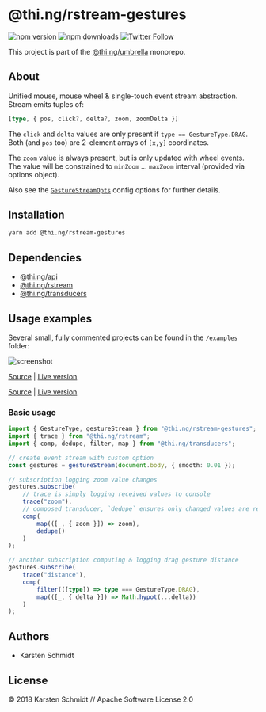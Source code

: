 # @thi.ng/rstream-gestures

[![npm version](https://img.shields.io/npm/v/@thi.ng/rstream-gestures.svg)](https://www.npmjs.com/package/@thi.ng/rstream-gestures)
![npm downloads](https://img.shields.io/npm/dm/@thi.ng/rstream-gestures.svg)
[![Twitter Follow](https://img.shields.io/twitter/follow/thing_umbrella.svg?style=flat-square&label=twitter)](https://twitter.com/thing_umbrella)

This project is part of the
[@thi.ng/umbrella](https://github.com/thi-ng/umbrella/) monorepo.

## About

Unified mouse, mouse wheel & single-touch event stream abstraction.
Stream emits tuples of:

```ts
[type, { pos, click?, delta?, zoom, zoomDelta }]
```

The `click` and `delta` values are only present if `type ==
GestureType.DRAG`. Both (and `pos` too) are 2-element arrays of `[x,y]`
coordinates.

The `zoom` value is always present, but is only updated with wheel
events. The value will be constrained to `minZoom` ... `maxZoom`
interval (provided via options object).

Also see the
[`GestureStreamOpts`](https://github.com/thi-ng/umbrella/tree/master/packages/rstream-gestures/src/index.ts#L31)
config options for further details.

## Installation

```bash
yarn add @thi.ng/rstream-gestures
```

## Dependencies

- [@thi.ng/api](https://github.com/thi-ng/umbrella/tree/master/packages/api)
- [@thi.ng/rstream](https://github.com/thi-ng/umbrella/tree/master/packages/rstream)
- [@thi.ng/transducers](https://github.com/thi-ng/umbrella/tree/master/packages/transducers)

## Usage examples

Several small, fully commented projects can be found in the `/examples` folder:

![screenshot](https://raw.githubusercontent.com/thi-ng/umbrella/master/assets/screenshots/canvas-dial.png)

[Source](https://github.com/thi-ng/umbrella/tree/master/examples/canvas-dial) |
[Live version](https://demo.thi.ng/umbrella/canvas-dial)

[Source](https://github.com/thi-ng/umbrella/tree/master/examples/rstream-dataflow) |
[Live version](https://demo.thi.ng/umbrella/rstream-dataflow)

### Basic usage

```ts
import { GestureType, gestureStream } from "@thi.ng/rstream-gestures";
import { trace } from "@thi.ng/rstream";
import { comp, dedupe, filter, map } from "@thi.ng/transducers";

// create event stream with custom option
const gestures = gestureStream(document.body, { smooth: 0.01 });

// subscription logging zoom value changes
gestures.subscribe(
    // trace is simply logging received values to console
    trace("zoom"),
    // composed transducer, `dedupe` ensures only changed values are received
    comp(
        map(([_, { zoom }]) => zoom),
        dedupe()
    )
);

// another subscription computing & logging drag gesture distance
gestures.subscribe(
    trace("distance"),
    comp(
        filter(([type]) => type === GestureType.DRAG),
        map(([_, { delta }]) => Math.hypot(...delta))
    )
);
```

## Authors

- Karsten Schmidt

## License

&copy; 2018 Karsten Schmidt // Apache Software License 2.0
